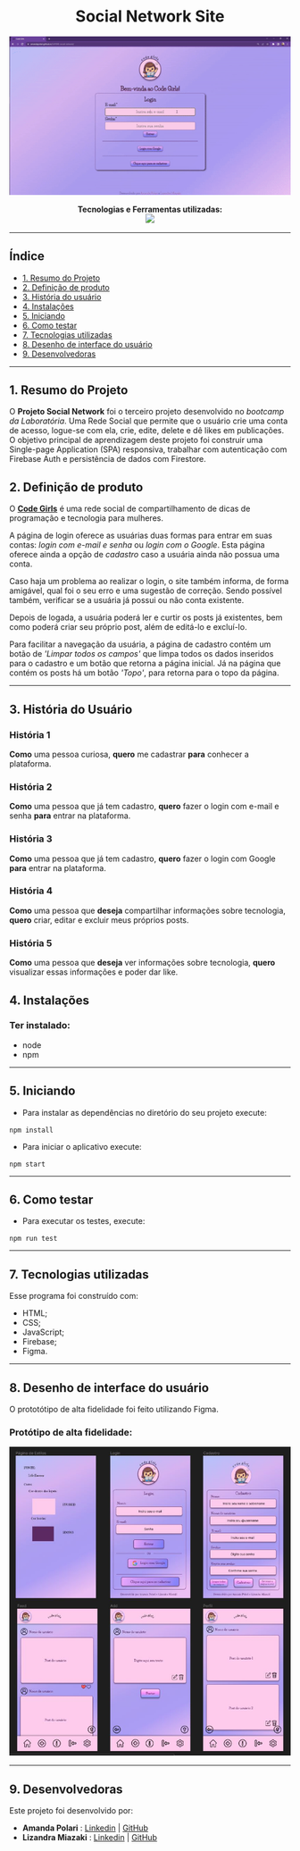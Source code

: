 <h1 align="center">Social Network Site</h1>
<div align="center">

![Demonstração](./src/img/gif-social-network.gif)

</div>
<p align="center">
<span><strong>Tecnologias e Ferramentas utilizadas:</strong></span>
<br>
  <a href="https://skillicons.dev">
    <img src="https://skillicons.dev/icons?i=html,css,js,jest,firebase,github,git,figma" style="height: 25px;"/>
  </a>
</p>

***

## Índice

* [1. Resumo do Projeto](#1-resumo-do-projeto)
* [2. Definição de produto](#2-definição-de-produto)
* [3. História do usuário](#3-história-do-usuário)
* [4. Instalações](#4-instalações)
* [5. Iniciando](#5-iniciando)
* [6. Como testar](#6-como-testar)
* [7. Tecnologias utilizadas](#7-tecnologias-utilizadas)
* [8. Desenho de interface do usuário](#8-desenho-de-interface-do-usuário)
* [9. Desenvolvedoras](#9-desenvolvedoras)

***

## 1. Resumo do Projeto

O **Projeto Social Network** foi o terceiro projeto desenvolvido no *bootcamp da Laboratória*. Uma Rede Social que permite que o usuário crie uma conta de acesso, logue-se com ela, crie, edite, delete e dê likes em publicações. 
O objetivo principal de aprendizagem deste projeto foi construir uma Single-page Application (SPA) responsiva, trabalhar com autenticação com Firebase Auth e persistência de dados com Firestore.

## 2. Definição de produto

O [**Code Girls**](https://lizandrafmiazaki.github.io/SAP008-social-network/) é uma rede social de compartilhamento de dicas de programação e tecnologia para mulheres.

A página de login oferece as usuárias duas formas para entrar em suas contas: *login com e-mail e senha* ou *login com o Google*. Esta página oferece ainda a opção de *cadastro* caso a usuária ainda não possua uma conta. 

Caso haja um problema ao realizar o login, o site também informa, de forma amigável, qual foi o seu erro e uma sugestão de correção. Sendo possível também, verificar se a usuária já possui ou não conta existente.

Depois de logada, a usuária poderá ler e curtir os posts já existentes, bem como poderá criar seu próprio post, além de editá-lo e excluí-lo. 

Para facilitar a navegação da usuária, a página de cadastro contém um botão de *'Limpar todos os campos'* que limpa todos os dados inseridos para o cadastro e um botão que retorna a página inicial. Já na página que contém os posts há um botão *'Topo'*, para retorna para o topo da página.


***
## 3. História do Usuário
### História 1

**Como** uma pessoa curiosa, **quero** me cadastrar **para** conhecer a plataforma.

### História 2

**Como** uma pessoa que já tem cadastro, **quero** fazer o login com e-mail e senha **para** entrar na plataforma.

### História 3

**Como** uma pessoa que já tem cadastro, **quero** fazer o login com Google **para** entrar na plataforma.

### História 4

**Como** uma pessoa que **deseja** compartilhar informações sobre tecnologia, **quero** criar, editar e excluir meus próprios posts.

### História 5

**Como** uma pessoa que **deseja** ver informações sobre tecnologia, **quero** visualizar essas informações e poder dar like.

## 4. Instalações

### Ter instalado:
* node
* npm

***

## 5. Iniciando
* Para instalar as dependências no diretório do seu projeto execute:

```
npm install
```
* Para iniciar o aplicativo execute:
```
npm start
```

***

## 6. Como testar
* Para executar os testes, execute:
```
npm run test
```

***

## 7. Tecnologias utilizadas
Esse programa foi construído com:
* HTML;
* CSS;
* JavaScript;
* Firebase;
* Figma.

***

## 8. Desenho de interface do usuário

O prototótipo de alta fidelidade foi feito utilizando Figma.

### Protótipo de alta fidelidade:
![alta-fidelidade](./src/img/p-alta-fidelidade.jpeg)

***
## 9. Desenvolvedoras
Este projeto foi desenvolvido por:
* **Amanda Polari** : [Linkedin](https://www.linkedin.com/in/amandapolari/) | [GitHub](https://github.com/amandapolari)
* **Lizandra Miazaki** : [Linkedin](https://www.linkedin.com/in/lizandramiazaki/) | [GitHub](https://github.com/lizandrafmiazaki)

